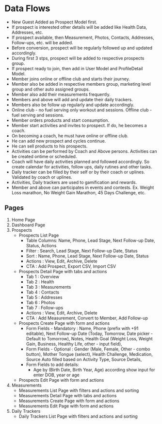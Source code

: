 # Data Flows
- New Guest Added as Prospect Model first.
- If prospect is interested other details will be added like Health Data, Addresses, etc.
- If prospect available, then Measurement, Photos, Contacts, Addresses, Follow-ups, etc. will be added.
- Before conversion, prospect will be regularly followed up and updated accordingly.
- During first 3 stps, prospect will be added to respective prospects group.
- If prospect ready to join, then add in User Model and ProfileDetail Model.
- Member joins online or offline club and starts their journey. 
- Member also be added in respective members group, marketing level group and other auto assigned groups.
- Member also add their measurements frequently.
- Members and above will add and update their daily trackers.
- Members also be follow up regularly and update accordingly.
- Online club - no fuel serving only workout and sessions. Offline club - fuel serving and sessions.
- Member orders products and start consumption.
- Member start activities and invites to prospect. If do, he becomes a coach.
- On becoming a coach, he must have online or offline club.
- He can add new prospect and cycles continue.
- He can sell products to his prospects.
- Activities can be performed by Coach and Above persons. Activities can be created ontime or scheduled.
- Coach will have daily activities planned and followed accordingly. So create calendar for activities, follow ups, daily rutines and other tasks.
- Daily tracker can be filled by their self or by their coach or uplines. Validated by coach or uplines.
- Activities, Daily trackers are used to gamification and rewards.
- Member and above can participates in events and contests. Ex. Weight Loss marathon, No Weight Gain Marathon, 45 Days Challenge, etc.
  




## Pages
1. Home Page 
2. Dashboard Page
3. Prospects 
   - Prospects List Page
     - Table Columns: Name, Phone, Lead Stage, Next Follow-up Date, Status, Actions
     - Filter : Search, Lead Stage, Next Follow-up Date, Status
     - Sort : Name, Phone, Lead Stage, Next Follow-up Date, Status
     - Actions : View, Edit, Archive, Delete
     - CTA : Add Prospect, Export CSV, Import CSV
   - Prospects Detail Page with tabs and actions
     - Tab 1 : Overview
     - Tab 2 : Health
     - Tab 3 : Measurements
     - Tab 4 : Contacts
     - Tab 5 : Addresses
     - Tab 6 : Photos
     - Tab 7 : Follow-ups
     - Actions : View, Edit, Archive, Delete
     - CTA : Add Measurement, Convert to Member, Add Follow-up
   - Prospects Create Page with form and actions
     - Form Fields - Mandatory : Name, Phone (prefix with +91 editable), Next Follow-up Date (Today, Tomorrow, Date picker - Default to Tomorrow), Notes, Health Goal (Weight Loss, Weight Gain, Business, Healthy Life, other - input field), 
     - Form Fields - Optional : Gender (Male, Female, Other - combo button), Mother Tongue (select), Health Challenge, Medication, Source Auto filled based on Activity Type, Source Details, 
     - Form Fields to add details: 
       - Age by (Birth Date, Birth Year, Age) according show input for enter DOB, year or age
   - Prospects Edit Page with form and actions
4. Measurements
   - Measurements List Page with filters and actions and sorting
   - Measurements Detail Page with tabs and actions
   - Measurements Create Page with form and actions
   - Measurements Edit Page with form and actions
5. Daily Trackers
   - Daily Trackers List Page with filters and actions and sorting